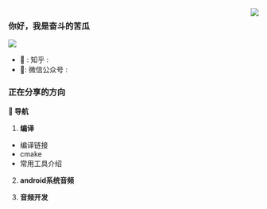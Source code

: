 <img align="right" src="https://github-readme-stats.vercel.app/api?username=hacker233&show_icons=true&icon_color=CE1D2D&text_color=718096&bg_color=ffffff&hide_title=true" />

### 你好，我是奋斗的苦瓜

![](https://visitor-badge.glitch.me/badge?page_id=kugua.github.io)

- 🥑 :  知乎 : 
- 🍉: 微信公众号 : 

### 正在分享的方向

**:pushpin: 导航**
1. **编译**
- 编译链接
- cmake
- 常用工具介绍

2. **android系统音频**

3. **音频开发**

